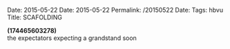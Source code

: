 Date: 2015-05-22
Date: 2015-05-22
Permalink: /20150522
Date: 
Tags: hbvu
Title: SCAFOLDING
  
**(174465603278)**  
the expectators expecting a grandstand soon